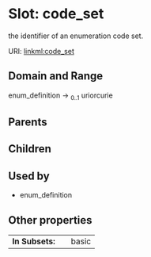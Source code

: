 
# Slot: code_set


the identifier of an enumeration code set.

URI: [linkml:code_set](https://w3id.org/linkml/code_set)


## Domain and Range

enum_definition &#8594;  <sub>0..1</sub> uriorcurie

## Parents


## Children


## Used by

 * enum_definition

## Other properties

|  |  |  |
| --- | --- | --- |
| **In Subsets:** | | basic |

